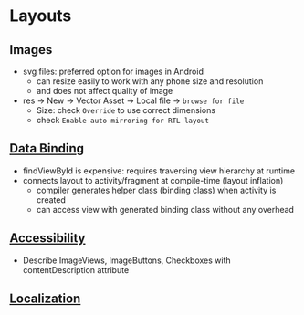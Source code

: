# Layouts

## Images

- svg files: preferred option for images in Android
  - can resize easily to work with any phone size and resolution
  - and does not affect quality of image
- res -> New -> Vector Asset -> Local file -> ` browse for file `
  - Size: check ` Override ` to use correct dimensions
  - check ` Enable auto mirroring for RTL layout `

## [Data Binding](https://developer.android.com/topic/libraries/data-binding)

- findViewById is expensive: requires traversing view hierarchy at runtime
- connects layout to activity/fragment at compile-time (layout inflation)
  - compiler generates helper class (binding class) when activity is created
  - can access view with generated binding class without any overhead

## [Accessibility](https://developer.android.com/guide/topics/ui/accessibility/apps#recommendations)

- Describe ImageViews, ImageButtons, Checkboxes with contentDescription attribute

## [Localization](https://developer.android.com/distribute/best-practices/launch/localization-checklist)

